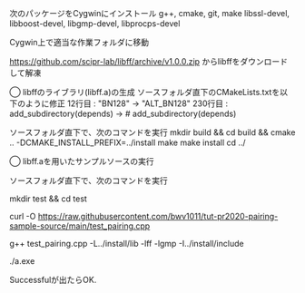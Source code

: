 次のパッケージをCygwinにインストール
g++, cmake, git, make
libssl-devel, libboost-devel, libgmp-devel, libprocps-devel



Cygwin上で適当な作業フォルダに移動

https://github.com/scipr-lab/libff/archive/v1.0.0.zip からlibffをダウンロードして解凍

◯ libffのライブラリ(libff.a)の生成
ソースフォルダ直下のCMakeLists.txtを以下のように修正
	12行目 : "BN128" -> "ALT_BN128"
	230行目 : add_subdirectory(depends) -> # add_subdirectory(depends)

ソースフォルダ直下で、次のコマンドを実行
mkdir build && cd build && cmake .. -DCMAKE_INSTALL_PREFIX=../install
make
make install
cd ../

◯ libff.aを用いたサンプルソースの実行

ソースフォルダ直下で、次のコマンドを実行

mkdir test && cd test

curl -O https://raw.githubusercontent.com/bwv1011/tut-pr2020-pairing-sample-source/main/test_pairing.cpp

g++ test_pairing.cpp -L../install/lib -lff -lgmp -I../install/include

./a.exe

Successfulが出たらOK.
